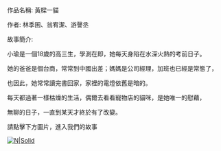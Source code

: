 作品名稱: 黃樑一貓

作者: 林季囷、翁宥潔、游謦丞

故事簡介:

小瑜是一個18歲的高三生，學測在即，她每天身陷在水深火熱的考前日子。

她的爸爸是個台商，常常到中國出差；媽媽是公司經理，加班也已經是常態了，

也因此，她常常讀完書回家，家裡的電燈依舊是暗的。

每天都過著一樣枯燥的生活，偶爾去看看寵物店的貓咪，是她唯一的慰藉，

無聊的日子，一直到某天才終於有了改變。

請點擊下方圖片，進入我們的故事

[![N|Solid](https://user-images.githubusercontent.com/96431113/148043077-6cd64823-b8f1-42cb-8046-bfc9345e8275.jpg)](https://dreammmeow.blogspot.com/)

